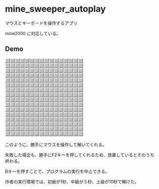# mine_sweeper_autoplay
マウスとキーボードを操作するアプリ

mine2000 に対応している。

## Demo

![result](https://github.com/enderman3020/mine_sweeper_autoplay/blob/master/auto_play.gif)

このように、勝手にマウスを操作して解いてくれる。

失敗した場合も、勝手にF2キーを押してくれるため、放置しているとそのうち終わる。

Bキーを押すことで、プログラムの実行を中止できる。

作者の実行環境では、初級が1秒、中級が５秒、上級が10秒で解けた。
